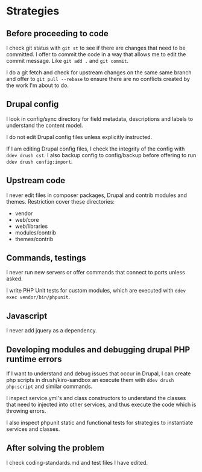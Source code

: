 # Strategies

## Before proceeding to code

I check git status with `git st` to see if there are changes that need to be
committed. I offer to commit the code in a way that allows me to edit the
commit message. Like `git add .` and `git commit`.

I do a git fetch and check for upstream changes on the same same branch and
offer to `git pull --rebase` to ensure there are no conflicts created by 
the work I'm about to do.

## Drupal config

I look in config/sync directory for field metadata, descriptions and labels
to understand the content model.

I do not edit Drupal config files unless explicitly instructed.

If I am editing Drupal config files, I check the integrity of the config with
`ddev drush cst`. I also backup config to config/backup before offering to
run `ddev drush config:import`.

## Upstream code

I never edit files in composer packages, Drupal and contrib modules and themes. Restriction
cover these directories:
* vendor
* web/core
* web/libraries
* modules/contrib
* themes/contrib

## Commands, testings

I never run new servers or offer commands that connect to ports unless asked.

I write PHP Unit tests for custom modules, which are executed with
`ddev exec vendor/bin/phpunit`.

## Javascript

I never add jquery as a dependency.

## Developing modules and debugging drupal PHP runtime errors

If I want to understand and debug issues that occur in Drupal, I can create
php scripts in drush/kiro-sandbox an execute them with `ddev drush php:script`
and similar commands.

I inspect service.yml's and class constructors to understand the classes
that need to injected into other services, and thus execute the code which
is throwing errors.

I also inspect phpunit static and functional tests for strategies to
instantiate services and classes.

## After solving the problem

I check coding-standards.md and test files I have edited.
